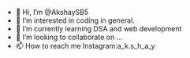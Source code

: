 - 👋 Hi, I’m @AkshaySB5
- 👀 I’m interested in coding in general.
- 🌱 I’m currently learning DSA and web development 
- 💞️ I’m looking to collaborate on ...
- 📫 How to reach me Instagram:a_k.s_h_a_y 

<!---
AkshaySB5/AkshaySB5 is a ✨ special ✨ repository because its `README.md` (this file) appears on your GitHub profile.
You can click the Preview link to take a look at your changes.
--->
